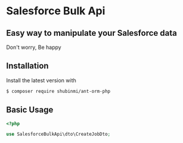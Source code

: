 # Salesforce Bulk Api 
## Easy way to manipulate your Salesforce data

Don't worry, Be happy

## Installation

Install the latest version with

```bash
$ composer require shubinmi/ant-orm-php
```

## Basic Usage

```php
<?php

use SalesforceBulkApi\dto\CreateJobDto;


```